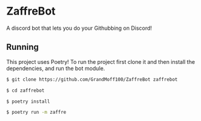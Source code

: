 # ZaffreBot

A discord bot that lets you do your Githubbing on Discord!

## Running

This project uses Poetry!
To run the project first clone it and then install the dependencies, and run the bot module.

```bash
$ git clone https://github.com/GrandMoff100/ZaffreBot zaffrebot

$ cd zaffrebot

$ poetry install

$ poetry run -m zaffre